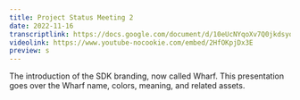 ```yaml
---
title: Project Status Meeting 2
date: 2022-11-16
transcriptlink: https://docs.google.com/document/d/10eUcNYqoXv7Q0jkdsyowefoiQlEjsWGgj3hiCApYFEs/edit?usp=sharing
videolink: https://www.youtube-nocookie.com/embed/2HfOKpjDx3E
preview: s
---
```


The introduction of the SDK branding, now called Wharf. This presentation goes over the Wharf name, colors, meaning, and related assets.
